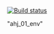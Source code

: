 [![Build status](https://ci.appveyor.com/api/projects/status/rxb850avwl7ngmbo?svg=true)](https://ci.appveyor.com/project/anikolaevski/ahj-01-env)

"ahj_01_env" 
